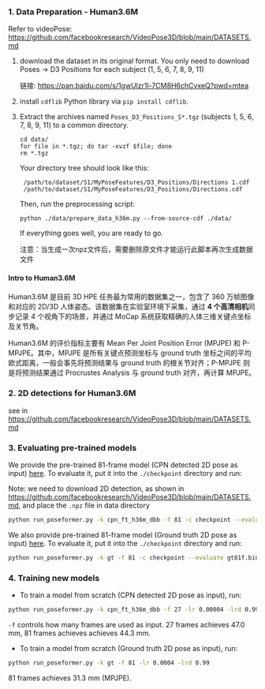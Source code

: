 ### 1. Data Preparation - Human3.6M
Refer to videoPose: https://github.com/facebookresearch/VideoPose3D/blob/main/DATASETS.md

1. download the dataset in its original format.
    You only need to download Poses -> D3 Positions for each subject (1, 5, 6, 7, 8, 9, 11)

   链接: https://pan.baidu.com/s/1gwUlzr1l-7CM8H6chCvxeQ?pwd=mtea

2. install `cdflib` Python library via `pip install cdflib`.

3. Extract the archives named `Poses_D3_Positions_S*.tgz` (subjects 1, 5, 6, 7, 8, 9, 11) to a common directory. 
    ```commandline
   cd data/
   for file in *.tgz; do tar -xvzf $file; done
   rm *.tgz
   ```
   Your directory tree should look like this:
   ```commandline
    /path/to/dataset/S1/MyPoseFeatures/D3_Positions/Directions 1.cdf
    /path/to/dataset/S1/MyPoseFeatures/D3_Positions/Directions.cdf
    ```
    Then, run the preprocessing script:
    ```commandline
    python ./data/prepare_data_h36m.py --from-source-cdf ./data/
    ```

    If everything goes well, you are ready to go.
      
   注意：当生成一次npz文件后，需要删除原文件才能运行此脚本再次生成数据文件
   

#### Intro to Human3.6M
Human3.6M 是目前 3D HPE 任务最为常用的数据集之一，包含了 360 万帧图像和对应的 2D/3D 人体姿态。该数据集在实验室环境下采集，通过 **4 个高清相机**同步记录 4 个视角下的场景，并通过 MoCap 系统获取精确的人体三维关键点坐标及关节角。

Human3.6M 的评价指标主要有 Mean Per Joint Position Error (MPJPE) 和 P-MPJPE。其中，MPJPE 是所有关键点预测坐标与 ground truth 坐标之间的平均欧式距离，一般会事先将预测结果与 ground truth 的根关节对齐；P-MPJPE 则是将预测结果通过 Procrustes Analysis 与 ground truth 对齐，再计算 MPJPE。

### 2. 2D detections for Human3.6M

see in https://github.com/facebookresearch/VideoPose3D/blob/main/DATASETS.md


### 3. Evaluating pre-trained models

We provide the pre-trained 81-frame model (CPN detected 2D pose as input) [here](https://drive.google.com/file/d/1oX5H5QpVoFzyD-Qz9aaP3RDWDb1v1sIy/view?usp=sharing). To evaluate it, put it into the `./checkpoint` directory and run:

Note: we need to download 2D detection, as shown in https://github.com/facebookresearch/VideoPose3D/blob/main/DATASETS.md, and place the `.npz` file in data directory

```bash
python run_poseformer.py -k cpn_ft_h36m_dbb -f 81 -c checkpoint --evaluate detected81f.bin
```

We also provide pre-trained 81-frame model (Ground truth 2D pose as input) [here](https://drive.google.com/file/d/18wW4TdNYxF-zdt9oInmwQK9hEdRJnXzu/view?usp=sharing). To evaluate it, put it into the `./checkpoint` directory and run:

```bash
python run_poseformer.py -k gt -f 81 -c checkpoint --evaluate gt81f.bin
```

### 4. Training new models

* To train a model from scratch (CPN detected 2D pose as input), run:

```bash
python run_poseformer.py -k cpn_ft_h36m_dbb -f 27 -lr 0.00004 -lrd 0.99
```

`-f` controls how many frames are used as input. 27 frames achieves 47.0 mm, 81 frames achieves achieves 44.3 mm. 

* To train a model from scratch (Ground truth 2D pose as input), run:

```bash
python run_poseformer.py -k gt -f 81 -lr 0.0004 -lrd 0.99
```

81 frames achieves 31.3 mm (MPJPE). 

